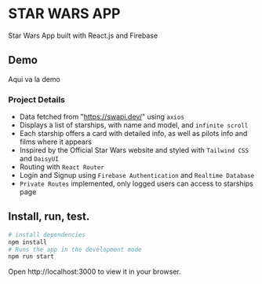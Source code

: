 # STAR WARS APP

Star Wars App built with React.js and Firebase 

## Demo

Aqui va la demo

### Project Details

- Data fetched from "https://swapi.dev/" using `axios`
- Displays a list of starships, with name and model, and `infinite scroll`
- Each starship offers a card with detailed info, as well as pilots info and films where it appears
- Inspired by the Official Star Wars website and styled with `Tailwind CSS` and `DaisyUI`
- Routing with `React Router`
- Login and Signup using `Firebase Authentication` and `Realtime Database`
- `Private Routes` implemented, only logged users can access to starships page 

## Install, run, test.

```bash
# install dependencies
npm install
# Runs the app in the development mode
npm run start
```
Open http://localhost:3000 to view it in your browser.

